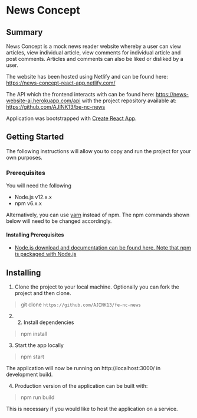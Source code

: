 # News Concept

## Summary

News Concept is a mock news reader website whereby a user can view articles, view individual article, view comments for individual article and post comments. Articles and comments can also be liked or disliked by a user.

The website has been hosted using Netlify and can be found here: https://news-concept-react-app.netlify.com/

The API which the frontend interacts with can be found here: https://news-website-aj.herokuapp.com/api with the project repository available at: https://github.com/AJINK13/be-nc-news

Application was bootstrapped with [Create React App](https://github.com/facebook/create-react-app).

## Getting Started

The following instructions will allow you to copy and run the project for your own purposes.

### Prerequisites

You will need the following

- Node.js v12.x.x
- npm v6.x.x

Alternatively, you can use [yarn](https://yarnpkg.com/en/) instead of npm. The npm commands shown below will need to be changed accordingly.

#### Installing Prerequisites

- [Node.js download and documentation can be found here. Note that npm is packaged with Node.js](https://nodejs.org/en/)

## Installing

1. Clone the project to your local machine. Optionally you can fork the project and then clone.

> git clone `https://github.com/AJINK13/fe-nc-news`

2. 2. Install dependencies

> npm install

3. Start the app locally

> npm start

The application will now be running on http://localhost:3000/ in development build.

4. Production version of the application can be built with:

> npm run build

This is necessary if you would like to host the application on a service.
